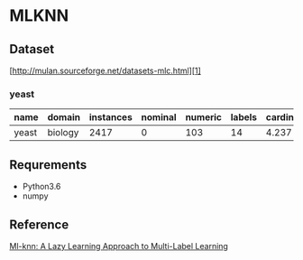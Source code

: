 ﻿# MLKNN
## Dataset
[http://mulan.sourceforge.net/datasets-mlc.html][1]

### yeast
|name | domain | instances |nominal	|numeric|labels|cardinality	|density|distinct|
| ------ | ------ | ------ |------ |------ |------ |------ |------ |------ |
| yeast| biology | 2417	 |0|103	|14|4.237|0.303	|198|

## Requrements
- Python3.6
- numpy
## Reference
[Ml-knn: A Lazy Learning Approach to
Multi-Label Learning][2]


  [1]: http://mulan.sourceforge.net/datasets-mlc.html
  [2]: https://www.sciencedirect.com/science/article/pii/S0031320307000027